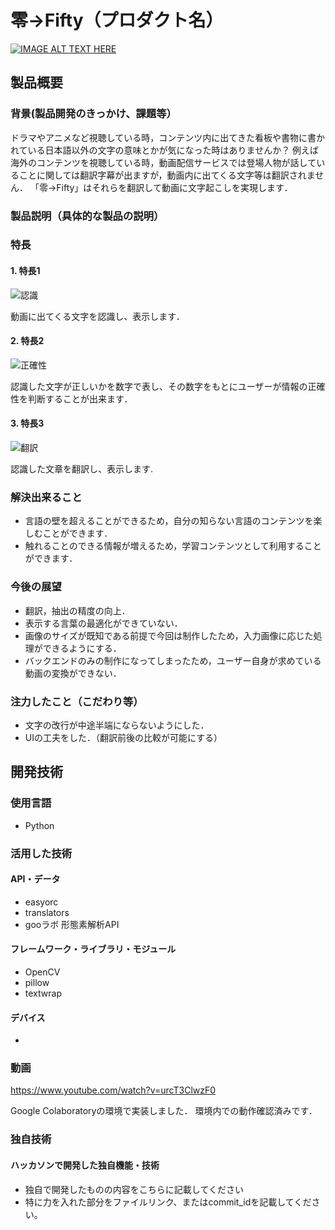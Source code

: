 # 零→Fifty（プロダクト名）

[![IMAGE ALT TEXT HERE](https://user-images.githubusercontent.com/82579409/197316622-d2352d24-6211-4f1e-898e-5660daf57972.gif)](https://www.youtube.com/watch?v=urcT3ClwzF0)

## 製品概要
### 背景(製品開発のきっかけ、課題等）
ドラマやアニメなど視聴している時，コンテンツ内に出てきた看板や書物に書かれている日本語以外の文字の意味とかが気になった時はありませんか？
例えば海外のコンテンツを視聴している時，動画配信サービスでは登場人物が話していることに関しては翻訳字幕が出ますが，動画内に出てくる文字等は翻訳されません．
「零→Fifty」はそれらを翻訳して動画に文字起こしを実現します．

### 製品説明（具体的な製品の説明）
### 特長
#### 1. 特長1
![認識](https://user-images.githubusercontent.com/97447938/197309536-736d01cd-7332-4506-ae58-1564fdcda35a.jpg)

動画に出てくる文字を認識し、表示します．
#### 2. 特長2
![正確性](https://user-images.githubusercontent.com/97447938/197309548-6bea047d-7c5a-4db7-b3bd-778390a5278e.jpg)

認識した文字が正しいかを数字で表し、その数字をもとにユーザーが情報の正確性を判断することが出来ます．
#### 3. 特長3
![翻訳](https://user-images.githubusercontent.com/97447938/197309557-bb9a6f5c-75b2-4e23-bc80-0727ae589da6.jpg)

認識した文章を翻訳し、表示します.

### 解決出来ること
* 言語の壁を超えることができるため，自分の知らない言語のコンテンツを楽しむことができます．
* 触れることのできる情報が増えるため，学習コンテンツとして利用することができます．

### 今後の展望
* 翻訳，抽出の精度の向上．
* 表示する言葉の最適化ができていない．
* 画像のサイズが既知である前提で今回は制作したため，入力画像に応じた処理ができるようにする．
* バックエンドのみの制作になってしまったため，ユーザー自身が求めている動画の変換ができない．


### 注力したこと（こだわり等）
* 文字の改行が中途半端にならないようにした．
* UIの工夫をした．（翻訳前後の比較が可能にする）

## 開発技術
### 使用言語
* Python
### 活用した技術
#### API・データ
* easyorc
* translators
* gooラボ 形態素解析API

#### フレームワーク・ライブラリ・モジュール
* OpenCV
* pillow
* textwrap

#### デバイス
* 

### 動画
https://www.youtube.com/watch?v=urcT3ClwzF0

Google Colaboratoryの環境で実装しました．
環境内での動作確認済みです．

### 独自技術
#### ハッカソンで開発した独自機能・技術
* 独自で開発したものの内容をこちらに記載してください
* 特に力を入れた部分をファイルリンク、またはcommit_idを記載してください。
